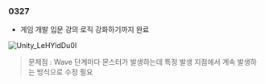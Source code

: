### 0327

- 게임 개발 입문 강의 로직 강화하기까지 완료  



![Unity_LeHYldDu0I](https://github.com/s8st/20240320FinalProject/assets/153998744/1c05e568-4d13-46ea-8299-7e457f2ff0e1)



  > 문제점 : Wave 단계마다 몬스터가 발생하는데 특정 발생 지점에서 계속 발생하는 방식으로 수정 필요
